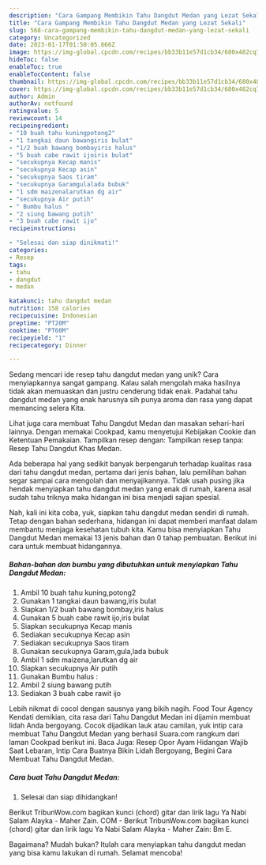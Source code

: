 ```yaml
---
description: "Cara Gampang Membikin Tahu Dangdut Medan yang Lezat Sekali"
title: "Cara Gampang Membikin Tahu Dangdut Medan yang Lezat Sekali"
slug: 568-cara-gampang-membikin-tahu-dangdut-medan-yang-lezat-sekali
category: Uncategorized
date: 2023-01-17T01:50:05.666Z
image: https://img-global.cpcdn.com/recipes/bb33b11e57d1cb34/680x482cq70/tahu-dangdut-medan-foto-resep-utama.jpg
hideToc: false
enableToc: true
enableTocContent: false
thumbnail: https://img-global.cpcdn.com/recipes/bb33b11e57d1cb34/680x482cq70/tahu-dangdut-medan-foto-resep-utama.jpg
cover: https://img-global.cpcdn.com/recipes/bb33b11e57d1cb34/680x482cq70/tahu-dangdut-medan-foto-resep-utama.jpg
author: Admin
authorAv: notfound
ratingvalue: 5
reviewcount: 14
recipeingredient:
- "10 buah tahu kuningpotong2"
- "1 tangkai daun bawangiris bulat"
- "1/2 buah bawang bombayiris halus"
- "5 buah cabe rawit ijoiris bulat"
- "secukupnya Kecap manis"
- "secukupnya Kecap asin"
- "secukupnya Saos tiram"
- "secukupnya Garamgulalada bubuk"
- "1 sdm maizenalarutkan dg air"
- "secukupnya Air putih"
- " Bumbu halus "
- "2 siung bawang putih"
- "3 buah cabe rawit ijo"
recipeinstructions:

- "Selesai dan siap dinikmati!"
categories:
- Resep
tags:
- tahu
- dangdut
- medan

katakunci: tahu dangdut medan 
nutrition: 158 calories
recipecuisine: Indonesian
preptime: "PT20M"
cooktime: "PT60M"
recipeyield: "1"
recipecategory: Dinner

---
```





Sedang mencari ide resep tahu dangdut medan yang unik? Cara menyiapkannya sangat gampang. Kalau salah mengolah maka hasilnya tidak akan memuaskan dan justru cenderung tidak enak. Padahal tahu dangdut medan yang enak harusnya sih punya aroma dan rasa yang dapat memancing selera Kita.





Lihat juga cara membuat Tahu Dangdut Medan dan masakan sehari-hari lainnya. Dengan memakai Cookpad, kamu menyetujui Kebijakan Cookie dan Ketentuan Pemakaian. Tampilkan resep dengan: Tampilkan resep tanpa: Resep Tahu Dangdut Khas Medan.

Ada beberapa hal yang sedikit banyak berpengaruh terhadap kualitas rasa dari tahu dangdut medan, pertama dari jenis bahan, lalu pemilihan bahan segar sampai cara mengolah dan menyajikannya. Tidak usah pusing jika hendak menyiapkan tahu dangdut medan yang enak di rumah, karena asal sudah tahu triknya maka hidangan ini bisa menjadi sajian spesial.






Nah, kali ini kita coba, yuk, siapkan tahu dangdut medan sendiri di rumah. Tetap dengan bahan sederhana, hidangan ini dapat memberi manfaat dalam membantu menjaga kesehatan tubuh kita. Kamu bisa menyiapkan Tahu Dangdut Medan memakai 13 jenis bahan dan 0 tahap pembuatan. Berikut ini cara untuk membuat hidangannya.

<!--inarticleads1-->

##### Bahan-bahan dan bumbu yang dibutuhkan untuk menyiapkan Tahu Dangdut Medan:

1. Ambil 10 buah tahu kuning,potong2
1. Gunakan 1 tangkai daun bawang,iris bulat
1. Siapkan 1/2 buah bawang bombay,iris halus
1. Gunakan 5 buah cabe rawit ijo,iris bulat
1. Siapkan secukupnya Kecap manis
1. Sediakan secukupnya Kecap asin
1. Sediakan secukupnya Saos tiram
1. Gunakan secukupnya Garam,gula,lada bubuk
1. Ambil 1 sdm maizena,larutkan dg air
1. Siapkan secukupnya Air putih
1. Gunakan  Bumbu halus :
1. Ambil 2 siung bawang putih
1. Sediakan 3 buah cabe rawit ijo


Lebih nikmat di cocol dengan sausnya yang bikih nagih. Food Tour Agency Kendati demikian, cita rasa dari Tahu Dangdut Medan ini dijamin membuat lidah Anda bergoyang. Cocok dijadikan lauk atau camilan, yuk intip cara membuat Tahu Dangdut Medan yang berhasil Suara.com rangkum dari laman Cookpad berikut ini. Baca Juga: Resep Opor Ayam Hidangan Wajib Saat Lebaran, Intip Cara Buatnya Bikin Lidah Bergoyang, Begini Cara Membuat Tahu Dangdut Medan. 

<!--inarticleads2-->

##### Cara buat Tahu Dangdut Medan:


1. Selesai dan siap dihidangkan!

Berikut TribunWow.com bagikan kunci (chord) gitar dan lirik lagu Ya Nabi Salam Alayka - Maher Zain. COM - Berikut TribunWow.com bagikan kunci (chord) gitar dan lirik lagu Ya Nabi Salam Alayka - Maher Zain: Bm E. 

Bagaimana? Mudah bukan? Itulah cara menyiapkan tahu dangdut medan yang bisa kamu lakukan di rumah. Selamat mencoba!
